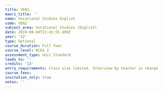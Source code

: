 ```yaml
---
title: VEN2
maori_title: ''
name: Vocational Studies English
code: VEN2
subject_area: Vocational Studies (English)
date: 2019-08-04T22:41:55.490Z
year: '12'
type: Optional
course_duration: Full Year
course_level: NCEA 2
assessment_type: Unit Standard
leads_to: ''
credits: '13'
entry_requirements: Class size limited. Interview by teacher in charge required.
course_fees: 
invitation_only: true
notes: ''
---
```



